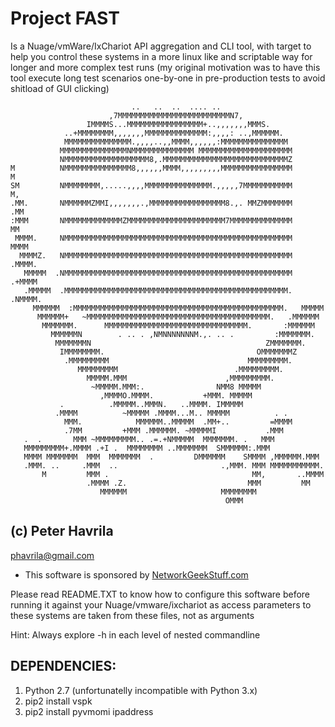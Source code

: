 # Project FAST

Is a Nuage/vmWare/IxChariot API aggregation and CLI tool, with target 
to help you control these systems in a more linux like and scriptable 
way for longer and more complex test runs (my original motivation was 
to have this tool execute long test scenarios one-by-one in 
pre-production tests to avoid shitload of GUI clicking) 
```
                           ..   ..  ..  .... ..                               
                      ,7MMMMMMMMMMMMMMMMMMMMMMMMMN7,                          
                 IMMMMS...MMMMMMMMMMMMMMMMM+..,,,,,,,MMMS.                    
            ..+MMMMMMMM,,,,,,,MMMMMMMMMMMMMM:,,,,: ..,MMMMMM.                 
            MMMMMMMMMMMMMMM.,,,,..,,MMMM,,,,,,:MMMMMMMMMMMMMMM                
           MMMMMMMMMMMMMMMNMMMMMMMMMMMMMM MMMMMMMMMMMMMMMMMMMMM               
           NMMMMMMMMMMMMMMMMMMM8,.MMMMMMMMMMMMMMMMMMMMMMMMMMMMZ               
M          NMMMMMMMMMMMMMMM8,,,,,,MMMM,,,,,,,,,MMMMMMMMMMMMMMMM            M  
SM         NMMMMMMMM,.....,,,,MMMMMMMMMMMMMMM.,,,,,7MMMMMMMMMMM           M,  
.MM.       NMMMMMMZMMI,,,,,,,.,MMMMMMMMMMMMMMMMM8.,. MMZMMMMMMM         .MM   
:MMM       NMMMMMMMMMMMMMZMMMMMMMMMMMMMMMMMMMMMM7MMMMMMMMMMMMMM        MM    
 MMMM.     NMMMMMMMMMMMMMMMMMMMMMMMMMMMMMMMMMMMMMMMMMMMMMMMMMMM       MMMM    
  MMMMZ.   NMMMMMMMMMMMMMMMMMMMMMMMMMMMMMMMMMMMMMMMMMMMMMMMMMMM     .MMMM.    
   MMMMM  .NMMMMMMMMMMMMMMMMMMMMMMMMMMMMMMMMMMMMMMMMMMMMMMMMMMM   .+MMMM      
   .MMMMM  .MMMMMMMMMMMMMMMMMMMMMMMMMMMMMMMMMMMMMMMMMMMMMMMMMM.  .NMMMM.      
     MMMMMM  :MMMMMMMMMMMMMMMMMMMMMMMMMMMMMMMMMMMMMMMMMMMMMMM.   MMMMM        
      MMMMMM+   ~MMMMMMMMMMMMMMMMMMMMMMMMMMMMMMMMMMMMMMMMM.   .MMMMMM         
       MMMMMMM.      MMMMMMMMMMMMMMMMMMMMMMMMMMMMMMMM.       :MMMMMM          
         MMMMMMN        . .. . ,NMNNNNNNNM.,. .. .         :MMMMMMM.          
          MMMMMMMN                                       ZMMMMMMM.            
           IMMMMMMMM.                                  OMMMMMMMZ              
            .MMMMMMMMM                               MMMMMMMMM.               
               MMMMMMMMM                          .MMMMMMMMM.                 
                 MMMMM.MMM                      ,MMMMMMMMM.                   
                  ~MMMMM.MMM:.                NMM8 MMMMM                      
                    ,MMMMO.MMMM.           +MMM. MMMMM                        
           .          .MMMMM..MMMN.   ..MMMM. IMMMMM                          
          .MMMM          ~MMMMM .MMMM...M.. MMMMM          . .                
            MMM.            MMMMMM..MMMMM  .MM+..         =MMMM               
            .7MM         +MMM .MMMMMM. ~MMMMMI           .MMM                 
   .  .       MMM ~MMMMMMMMM.. .=.+NMMMMM  MMMMMMM. .   MMM                  
   MMMMMMMMM+.MMMM .+I .  MMMMMMMM ..MMMMMMM  SMMMMMM:.MMM                   
   MMMM MMMMMMM  MMM  MMMMMMM  .         DMMMMMM    SMMMM ,MMMMMM.MMM        
   .MMM. ..     .MMM  ..                       .,MMM. MMM MMMMMMMMMMM.       
       M         MMM .                                MM,       ..MMMM        
                 .MMMM .Z.                           MMM         MM           
                    MMMMMM                     MMMMMMMM                       
                                                OMMM
```                                                               
## (c) Peter Havrila
phavrila@gmail.com
 - This software is sponsored by [NetworkGeekStuff.com](http://networkgeekstuff.com/)

Please read README.TXT to know how to configure this software before running it 
against your Nuage/vmware/ixchariot as access parameters to these systems are 
taken from these files, not as arguments

Hint: Always explore -h in each level of nested commandline

## DEPENDENCIES:
1) Python 2.7 (unfortunatelly incompatible with Python 3.x)
2) pip2 install vspk
3) pip2 install pyvmomi ipaddress
             
